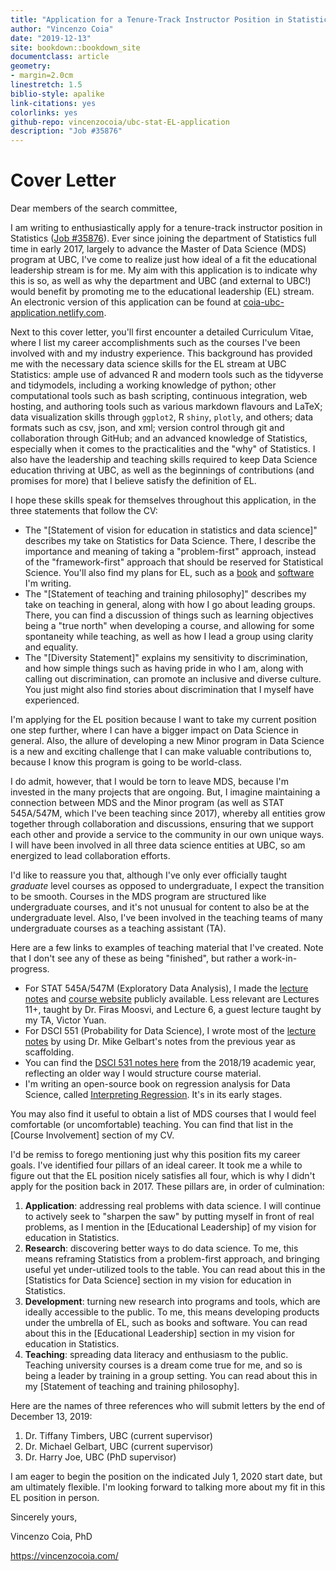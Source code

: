 ```yaml
--- 
title: "Application for a Tenure-Track Instructor Position in Statistics at UBC"
author: "Vincenzo Coia"
date: "2019-12-13"
site: bookdown::bookdown_site
documentclass: article
geometry: 
- margin=2.0cm
linestretch: 1.5
biblio-style: apalike
link-citations: yes
colorlinks: yes
github-repo: vincenzocoia/ubc-stat-EL-application
description: "Job #35876"
---
```


# Cover Letter

Dear members of the search committee,

I am writing to enthusiastically apply for a tenure-track instructor position in Statistics ([Job #35876](https://www.stat.ubc.ca/three-tenure-track-instructor-positions-statistics-35876)). Ever since joining the department of Statistics full time in early 2017, largely to advance the Master of Data Science (MDS) program at UBC, I've come to realize just how ideal of a fit the educational leadership stream is for me. My aim with this application is to indicate why this is so, as well as why the department and UBC (and external to UBC!) would benefit by promoting me to the educational leadership (EL) stream. An electronic version of this application can be found at [coia-ubc-application.netlify.com](https://coia-ubc-application.netlify.com/).

Next to this cover letter, you'll first encounter a detailed Curriculum Vitae, where I list my career accomplishments such as the courses I've been involved with and my industry experience. This background has provided me with the necessary data science skills for the EL stream at UBC Statistics: ample use of advanced R and modern tools such as the tidyverse and tidymodels, including a working knowledge of python; other computational tools such as bash scripting, continuous integration, web hosting, and authoring tools such as various markdown flavours and LaTeX; data visualization skills through `ggplot2`, R `shiny`, `plotly`, and others; data formats such as csv, json, and xml; version control through git and collaboration through GitHub; and an advanced knowledge of Statistics, especially when it comes to the practicalities and the "why" of Statistics. I also have the leadership and teaching skills required to keep Data Science education thriving at UBC, as well as the beginnings of contributions (and promises for more) that I believe satisfy the definition of EL. 

I hope these skills speak for themselves throughout this application, in the three statements that follow the CV:

- The "[Statement of vision for education in statistics and data science]" describes my take on Statistics for Data Science. There, I describe the importance and meaning of taking a "problem-first" approach, instead of the "framework-first" approach that should be reserved for Statistical Science. You'll also find my plans for EL, such as a [book](https://interpreting-regression.netlify.com/) and [software](https://github.com/vincenzocoia/distplyr/) I'm writing.
- The "[Statement of teaching and training philosophy]" describes my take on teaching in general, along with how I go about leading groups. There, you can find a discussion of things such as learning objectives being a "true north" when developing a course, and allowing for some spontaneity while teaching, as well as how I lead a group using clarity and equality.
- The "[Diversity Statement]" explains my sensitivity to discrimination, and how simple things such as having pride in who I am, along with calling out discrimination, can promote an inclusive and diverse culture. You just might also find stories about discrimination that I myself have experienced.

I'm applying for the EL position because I want to take my current position one step further, where I can have a bigger impact on Data Science in general. Also, the allure of developing a new Minor program in Data Science is a new and exciting challenge that I can make valuable contributions to, because I know this program is going to be world-class. 

I do admit, however, that I would be torn to leave MDS, because I'm invested in the many projects that are ongoing. But, I imagine maintaining a connection between MDS and the Minor program (as well as STAT 545A/547M, which I've been teaching since 2017), whereby all entities grow together through collaboration and discussions, ensuring that we support each other and provide a service to the community in our own unique ways. I will have been involved in all three data science entities at UBC, so am energized to lead collaboration efforts.

I'd like to reassure you that, although I've only ever officially taught _graduate_ level courses as opposed to undergraduate, I expect the transition to be smooth. Courses in the MDS program are structured like undergraduate courses, and it's not unusual for content to also be at the undergraduate level. Also, I've been involved in the teaching teams of many undergraduate courses as a teaching assistant (TA).

Here are a few links to examples of teaching material that I've created. Note that I don't see any of these as being "finished", but rather a work-in-progress.

- For STAT 545A/547M (Exploratory Data Analysis), I made the [lecture notes](https://stat545guidebook.netlify.com/) and [course website](https://stat545.stat.ubc.ca/) publicly available. Less relevant are Lectures 11+, taught by Dr. Firas Moosvi, and Lecture 6, a guest lecture taught by my TA, Victor Yuan.
- For DSCI 551 (Probability for Data Science), I wrote most of the [lecture notes](https://ubc-mds.github.io/DSCI_551_stat-prob-dsci/lectures/) by using Dr. Mike Gelbart's notes from the previous year as scaffolding.
- You can find the [DSCI 531 notes here](https://ubc-mds.github.io/DSCI_531_viz-1/) from the 2018/19 academic year, reflecting an older way I would structure course material.
- I'm writing an open-source book on regression analysis for Data Science, called [Interpreting Regression](https://interpreting-regression.netlify.com/). It's in its early stages.

You may also find it useful to obtain a list of MDS courses that I would feel comfortable (or uncomfortable) teaching. You can find that list in the [Course Involvement] section of my CV.

I'd be remiss to forego mentioning just why this position fits my career goals. I've identified four pillars of an ideal career. It took me a while to figure out that the EL position nicely satisfies all four, which is why I didn't apply for the position back in 2017. These pillars are, in order of culmination:

1. __Application__: addressing real problems with data science. I will continue to actively seek to "sharpen the saw" by putting myself in front of real problems, as I mention in the [Educational Leadership] of my vision for education in Statistics.
2. __Research__: discovering better ways to do data science. To me, this means reframing Statistics from a problem-first approach, and bringing useful yet under-utilized tools to the table. You can read about this in the [Statistics for Data Science] section in my vision for education in Statistics. 
3. __Development__: turning new research into programs and tools, which are ideally accessible to the public. To me, this means developing products under the umbrella of EL, such as books and software. You can read about this in the [Educational Leadership] section in my vision for education in Statistics.
4. __Teaching__: spreading data literacy and enthusiasm to the public. Teaching university courses is a dream come true for me, and so is being a leader by training in a group setting. You can read about this in my [Statement of teaching and training philosophy].

Here are the names of three references who will submit letters by the end of December 13, 2019:

1. Dr. Tiffany Timbers, UBC (current supervisor)
2. Dr. Michael Gelbart, UBC (current supervisor)
3. Dr. Harry Joe, UBC (PhD supervisor)

I am eager to begin the position on the indicated July 1, 2020 start date, but am ultimately flexible. I'm looking forward to talking more about my fit in this EL position in person.

Sincerely yours,

Vincenzo Coia, PhD

https://vincenzocoia.com/
